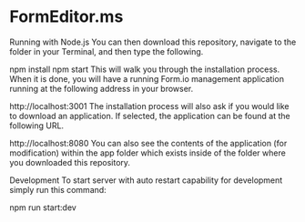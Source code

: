 # FormEditor.ms
Running with Node.js
You can then download this repository, navigate to the folder in your Terminal, and then type the following.

npm install
npm start
This will walk you through the installation process. When it is done, you will have a running Form.io management application running at the following address in your browser.

http://localhost:3001
The installation process will also ask if you would like to download an application. If selected, the application can be found at the following URL.

http://localhost:8080
You can also see the contents of the application (for modification) within the app folder which exists inside of the folder where you downloaded this repository.

Development
To start server with auto restart capability for development simply run this command:

npm run start:dev
